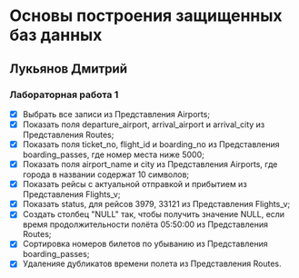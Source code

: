# Основы построения защищенных баз данных 
## Лукьянов Дмитрий
### Лабораторная работа 1

- [x] Выбрать все записи из Представления Airports;
- [x] Показать поля departure_airport, arrival_airport и arrival_city из Представления Routes;
- [x] Показать поля ticket_no, flight_id и boarding_no из Представления boarding_passes, где номер места ниже 5000;
- [x] Показать поля airport_name и city из Представления Airports, где города в названии содержат 10 символов;
- [x] Показать рейсы с актуальной отправкой и прибытием из Представления Flights_v;
- [x] Показать status, для рейсов 3979, 33121 из Представления Flights_v;
- [x] Создать столбец "NULL" так, чтобы получить значение NULL, если время продолжительности полёта 05:50:00 из Представления Routes;
- [x] Сортировка номеров билетов по убыванию из Представления boarding_passes;
- [x] Удаленияе дубликатов времени полета из Представления Routes.
